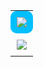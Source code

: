 <table align="center" style="border-collapse: collapse; width: 100%; max-width: 600px;">
  <tr>
    <td style="background-color: #00BFFF; padding: 10px; border-radius: 10px;">
      <a href="https://www.youtube.com/@tysuiku" target="_blank">
        <img src="https://puu.sh/JD4aB/7e3925b030.gif">
      </a>
    </td>
  </tr>
  <tr>
    <td style="padding: 10px;">
      <img src="https://github-readme-stats.vercel.app/api?username=Tysuiku&show_icons=true&theme=radical">
    </td>
  </tr>
</table>






